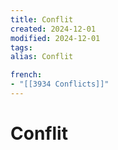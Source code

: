 ```yaml
---
title: Conflit
created: 2024-12-01
modified: 2024-12-01
tags: 
alias: Conflit

french:
- "[[3934 Conflicts]]"
---
```

# Conflit
